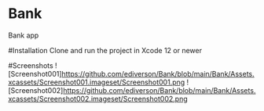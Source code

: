 # Bank
Bank app

#Installation
Clone and run the project in Xcode 12 or newer

#Screenshots
![Screenshot001]https://github.com/ediverson/Bank/blob/main/Bank/Assets.xcassets/Screenshot001.imageset/Screenshot001.png
![Screenshot002]https://github.com/ediverson/Bank/blob/main/Bank/Assets.xcassets/Screenshot002.imageset/Screenshot002.png

